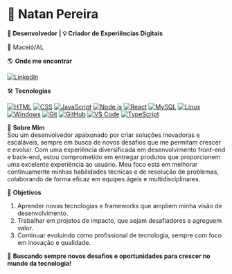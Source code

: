# 🚀 Natan Pereira  
**💼 Desenvolvedor | 💡 Criador de Experiências Digitais**  

📍 Maceió/AL 

🌎 **Onde me encontrar**  

[![LinkedIn](https://skillicons.dev/icons?i=linkedin)](https://www.linkedin.com/in/natandspereira)  

🛠️ **Tecnologias**  

[![HTML](https://skillicons.dev/icons?i=html)](https://skillicons.dev) [![CSS](https://skillicons.dev/icons?i=css)](https://skillicons.dev)  [![JavaScript](https://skillicons.dev/icons?i=javascript)](https://skillicons.dev)  [![Node.js](https://skillicons.dev/icons?i=nodejs)](https://skillicons.dev)  [![React](https://skillicons.dev/icons?i=react)](https://skillicons.dev)  [![MySQL](https://skillicons.dev/icons?i=mysql)](https://skillicons.dev)  [![Linux](https://skillicons.dev/icons?i=linux)](https://skillicons.dev)  [![Windows](https://skillicons.dev/icons?i=windows)](https://skillicons.dev)  [![Git](https://skillicons.dev/icons?i=git)](https://skillicons.dev)  [![GitHub](https://skillicons.dev/icons?i=github)](https://skillicons.dev)  [![VS Code](https://skillicons.dev/icons?i=vscode)](https://skillicons.dev)  [![TypeScript](https://skillicons.dev/icons?i=typescript)](https://skillicons.dev) 

🚀 **Sobre Mim** <br>
Sou um desenvolvedor apaixonado por criar soluções inovadoras e escaláveis, sempre em busca de novos desafios que me permitam crescer e evoluir. Com uma experiência diversificada em desenvolvimento front-end e back-end, estou comprometido em entregar produtos que proporcionem uma excelente experiência ao usuário.
Meu foco está em melhorar continuamente minhas habilidades técnicas e de resolução de problemas, colaborando de forma eficaz em equipes ágeis e multidisciplinares.

🌱 **Objetivos**
1. Aprender novas tecnologias e frameworks que ampliem minha visão de desenvolvimento.
2. Trabalhar em projetos de impacto, que sejam desafiadores e agreguem valor.
3. Continuar evoluindo como profissional de tecnologia, sempre com foco em inovação e qualidade.

🚀 **Buscando sempre novos desafios e oportunidades para crescer no mundo da tecnologia!**  




